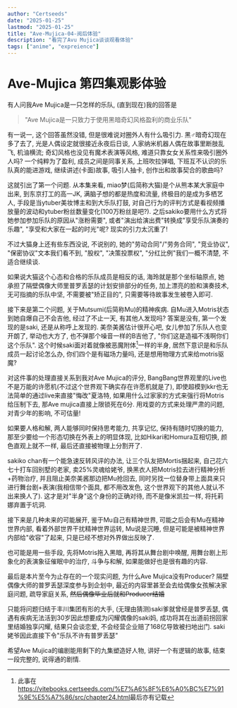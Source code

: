 ```yaml
---
author: "Certseeds"
date: "2025-01-25"
lastmod: "2025-01-25"
title: "Ave-Mujica-04-阅后体验"
description: "看完了Avu Mujica谈谈观看体验"
tags: ["anime", "expreience"]
---
```


# Ave-Mujica 第四集观影体验

有人问我Ave Mujica是一只怎样的乐队, (直到现在)我的回答是

> "Ave Mujica是一只致力于使用黑暗奇幻风格盈利的商业乐队"

有一说一, 这个回答虽然没错, 但是很难说对圈外人有什么吸引力. 黑♂暗奇幻现在多了去了, 光是人偶设定就很接近永夜后日谈, 人家纳米机器人偶在故事里断肢乱飞, 机油横流; 奇幻风格也没见有魔术表演等风格, 难道只靠女女关系性来吸引圈外人吗? 一个纯粹为了盈利, 成员之间是同事关系, 上班吹拉弹唱, 下班互不认识的乐队真的能进游戏, 继续讲述(卡面)故事, 吸引人抽卡, 创作出和故事契合的歌曲吗?

这就引出了第一个问题. 从本集来看, miao梦(后简称大猫)是个从熊本某大家庭中出来, 到东京打工的高一JK, 满脑子想的都是热度和流量, 终极目的是成为多栖艺人, 手段是当ytuber美妆博主和到大乐队打鼓, 对自己行为的评判方式是看视频播放量的波动和ytuber粉丝数量变化(100万粉丝是吧?). 之后sakiko要用什么方式将她参加参加乐队的原因从"涨粉需要", 或者"演出给演出费"转换成"享受乐队演奏的乐趣", "享受和大家在一起的时光"呢? 现实的引力太沉重了!

不过大猫身上还有些东西没说, 不说别的, 她的"劳动合同"/"劳务合同", "竞业协议", "保密协议"文本我们看不到, "股权", "决策投票权", "分红比例"我们一概不清楚, 不适合继续谈. 

如果说大猫这个心态和合格的乐队成员是相反的话, 海玲就是那个坐标轴原点, 她承担了隔壁偶像大师里普罗丢瑟的计划安排部分的任务, 加上漂亮的脸和演奏技术, 无可指摘的乐队中坚, 不需要被"矫正目的", 只需要等待故事发生被卷入即可.

接下来是第二个问题, 关于Mutsumi(后简称Mu)的精神疾病. 自Mu进入Motris状态到她自爆自己不会吉他, 经过了不止一天, 有其他人发现吗? 答案是没有, 第一个发现的是saki, 还是从称呼上发现的. 美奈美酱估计很开心吧, 女儿参加了乐队人也变开朗了, 举动也大方了, 也不弹那个噪音一样的B吉他了, "你们这是造福不浅啊你们这个乐队". 这个时候saki面对着就像被恶魔附体[^1]一样的半身, 居然下意识是和乐队成员一起讨论怎么办, 你们四个是有磁场力量吗, 还是想用物理方式来给motris驱魔?

对这件事的处理直接关系到我对Ave Mujica的评分, BangBang世界观里的Live也不是万能的许愿机(不过这个世界观下确实存在许愿机就是了), 即使超模到kkr也无法简单的通过live来直接"悔改"夏洛特, 如果用什么过家家的方式来强行将Motris给压制下去, 那Ave mujica直接上限锁死在6分. 用戏耍的方式来处理严肃的问题, 对青少年的影响, 不可估量!

如果要人格和解, 两人能够同时保持思考能力, 共享记忆, 保持有随时切换的能力, 那至少要给一个形态切换在外表上的明显体现, 比如Hikari和Homura互相切换, 颜色直观上就不一样, 最后还直接被物理上分割开了.

sakiko chan有一个能急速反转风评的办法, 让三个队友把Mortis捆起来, 自己花六七十打车回别墅的老家, 卖25%灵魂给姥爷, 换黑衣人把Motris拉去进行精神分析+药物治疗, 并且阻止美奈美酱那边把Mu抢回去, 同时另找一位替身带上面具来只进行舞台剧+表演(我相信带个面具, 都不用改发色, 这个世界观下的其他人就认不出来换人了). 这才是对"半身"这个身份的正确对待, 而不是像米凯拉一样, 将托莉娜弃置于坑洞.

接下来是几种未来的可能展开, 鉴于Mu自己有精神世界, 可能之后会有Mu在精神世界内部, 看着外部世界干扰精神世界运转, Mu说是沉睡, 但是可能是被精神世界内部给"收容"了起来, 只是已经不想对外界做出反映了.

也可能是用一些手段, 先将Motris拖入黑暗, 再将其从舞台剧中唤醒, 用舞台剧上形象化的表演象征催眠中的治疗, 斗争与和解, 如果能做好也是很有趣的内容.

最后是本片至今为止存在的一个现实问题, 为什么Ave Mujica没有Producer? 隔壁偶像大师的普罗丢瑟深度参与到企划中, 最近的内容里甚至会去给偶像女孩解决家庭问题, 疏导家庭关系, ~~然后偶像毕业后就和Producer结婚~~

只能将问题归结于丰川集团有形的大手, (无理由猜测)saki爹就曾经是普罗丢瑟, 偶遇有疾病无法活到30岁因此想要成为闪耀偶像的saki妈, 成功将其在出道前拐回家里结婚独享闪耀, 结果只会谈恋爱, 不会经营企业赔了168亿导致被扫地出门. saki姥爷因此直接下令"乐队不许有普罗丢瑟"

希望Ave Mujica的编剧能用剩下的九集塑造好人物, 讲好一个有逻辑的故事, 结束一段完整的, 说得通的剧情.

[^1]: 此事在<https://vitebooks.certseeds.com/%E7%A6%8F%E6%A0%BC%E7%91%9E%E5%A7%86/src/chapter24.html>最后亦有记载

